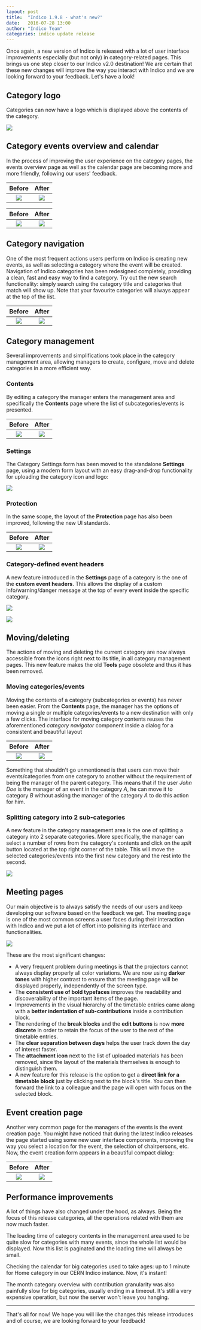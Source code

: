 ```yaml
---
layout: post
title:  "Indico 1.9.8 - what's new?"
date:   2016-07-28 13:00
author: "Indico Team"
categories: indico update release
---
```


Once again, a new version of Indico is released with a lot of user interface improvements especially (but not only) in category-related pages. This brings us one step closer to our Indico v2.0 destination! We are certain that these new changes will improve the way you interact with Indico and we are looking forward to your feedback. Let's have a look!

## Category logo

Categories can now have a logo which is displayed above the contents of the category.

![](/assets/2016-07-28-indico-1-9-8-news/category-logo.png)


## Category events overview and calendar
In the process of improving the user experience on the category pages, the events overview page as well as the calendar page are becoming more and more friendly, following our users' feedback.

Before             |  After
:-------------------------:|:-------------------------:
![](/assets/2016-07-28-indico-1-9-8-news/category-event-overview-before.png)  |  ![](/assets/2016-07-28-indico-1-9-8-news/category-event-overview-after.png)

Before             |  After
:-------------------------:|:-------------------------:
![](/assets/2016-07-28-indico-1-9-8-news/category-calendar-before.png)  |  ![](/assets/2016-07-28-indico-1-9-8-news/category-calendar-after.png)


## Category navigation
One of the most frequent actions users perform on Indico is creating new events, as well as selecting a category where the event will be created. Navigation of Indico categories has been redesigned completely, providing a clean, fast and easy way to find a category. Try out the new search functionality: simply search using the category title and categories that match will show up. Note that your favourite categories will always appear at the top of the list.

Before             |  After
:-------------------------:|:-------------------------:
![](/assets/2016-07-28-indico-1-9-8-news/category-navigator-before.png)  |  ![](/assets/2016-07-28-indico-1-9-8-news/category-navigator-after.png)

## Category management
Several improvements and simplifications took place in the category management area, allowing managers to create, configure, move and delete categories in a more efficient way.

### Contents
By editing a category the manager enters the management area and specifically the **Contents** page where the list of subcategories/events is presented.

Before             |  After
:-------------------------:|:-------------------------:
![](/assets/2016-07-28-indico-1-9-8-news/category-contents-before.png)  |  ![](/assets/2016-07-28-indico-1-9-8-news/category-contents-after.png)

### Settings
The Category Settings form has been moved to the standalone **Settings** page, using a modern form layout with an easy drag-and-drop functionality for uploading the category icon and logo:

![](/assets/2016-07-28-indico-1-9-8-news/category-settings.png)

### Protection
In the same scope, the layout of the **Protection** page has also been improved, following the new UI standards.

Before             |  After
:-------------------------:|:-------------------------:
![](/assets/2016-07-28-indico-1-9-8-news/category-protection-before.png)  |  ![](/assets/2016-07-28-indico-1-9-8-news/category-protection-after.png)

### Category-defined event headers

A new feature introduced in the **Settings** page of a category is the one of the **custom event headers**. This allows the display of a custom info/warning/danger message at the top of every event inside the specific category.

![](/assets/2016-07-28-indico-1-9-8-news/category-event-header-1.png)

![](/assets/2016-07-28-indico-1-9-8-news/category-event-header-2.png)

## Moving/deleting
The actions of moving and deleting the current category are now always accessible from the icons right next to its title, in all category management pages. This new feature makes the old **Tools** page obsolete and thus it has been removed.

### Moving categories/events
Moving the contents of a category (subcategories or events) has never been easier. From the **Contents** page, the manager has the options of moving a single or multiple categories/events to a new destination with only a few clicks. The interface for moving category contents reuses the aforementioned *category navigator* component inside a dialog for a consistent and beautiful layout

Before             |  After
:-------------------------:|:-------------------------:
![](/assets/2016-07-28-indico-1-9-8-news/move-category-before.png)  |  ![](/assets/2016-07-28-indico-1-9-8-news/move-category-after.png)

Something that shouldn't go unmentioned is that users can move their events/categories from one category to another without the requirement of being the manager of the parent category. This means that if the user *John Doe* is the manager of an event in the category *A*, he can move it to category *B* without asking the manager of the category *A* to do this action for him.

### Splitting category into 2 sub-categories
A new feature in the category management area is the one of splitting a category into 2 separate categories. More specifically, the manager can select a number of rows from the category's contents and click on the *split* button located at the top right corner of the table. This will move the selected categories/events into the first new category and the rest into the second.

![](/assets/2016-07-28-indico-1-9-8-news/split-category.png)


## Meeting pages
Our main objective is to always satisfy the needs of our users and keep developing our software based on the feedback we get. The meeting page is one of the most common screens a user faces during their interaction with Indico and we put a lot of effort into polishing its interface and functionalities.

![](/assets/2016-07-28-indico-1-9-8-news/meeting-page.png)

These are the most significant changes:

* A very frequent problem during meetings is that the projectors cannot always display properly all color variations. We are now using **darker tones** with higher contrast to ensure that the meeting page will be displayed properly, independently of the screen type.
* The **consistent use of bold typefaces** improves the readability and discoverability of the important items of the page.
* Improvements in the visual hierarchy of the timetable entries came along with a **better indentation of sub-contributions** inside a contribution block.
* The rendering of the **break blocks** and the **edit buttons** is now **more discrete** in order to retain the focus of the user to the rest of the timetable entries.
* The **clear separation between days** helps the user track down the day of interest faster.
* The **attachment icon** next to the list of uploaded materials has been removed, since the layout of the materials themselves is enough to distinguish them.
* A new feature for this release is the option to get a **direct link for a timetable block** just by clicking next to the block's title. You can then forward the link to a colleague and the page will open with focus on the selected block.

## Event creation page
Another very common page for the managers of the events is the event creation page. You might have noticed that during the latest Indico releases the page started using some new user interface components, improving the way you select a location for the event, the selection of chairpersons, etc. Now, the event creation form appears in a beautiful compact dialog:

Before             |  After
:-------------------------:|:-------------------------:
![](/assets/2016-07-28-indico-1-9-8-news/event-creation-before.png)  |  ![](/assets/2016-07-28-indico-1-9-8-news/event-creation-after.png)

## Performance improvements
A lot of things have also changed under the hood, as always. Being the focus of this release categories, all the operations related with them are now much faster.

The loading time of category contents in the management area used to be quite slow for categories with many events, since the whole list would be displayed. Now this list is paginated and the loading time will always be small.

Checking the calendar for big categories used to take ages: up to 1 minute for Home category in our CERN Indico instance. Now, it's instant!

The month category overview with contribution granularity was also painfully slow for big categories, usually ending in a timeout. It's still a very expensive operation, but now the server won't leave you hanging.


-----

That's all for now! We hope you will like the changes this release introduces and of course, we are looking forward to your feedback!
